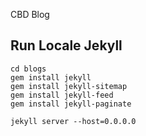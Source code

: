CBD Blog

## Run Locale Jekyll

```shell
cd blogs
gem install jekyll
gem install jekyll-sitemap
gem install jekyll-feed
gem install jekyll-paginate

jekyll server --host=0.0.0.0
```